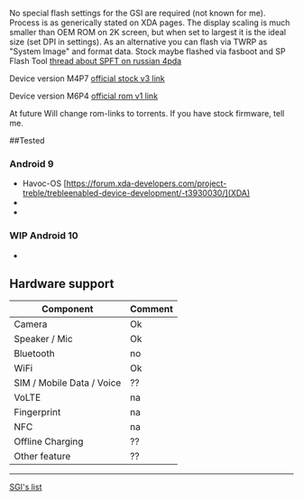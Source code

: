 No special flash settings for the GSI are required (not known for me). Process is as generically stated on XDA pages. The display scaling is much smaller than OEM ROM on 2K screen, but when set to largest it is the ideal size (set DPI in settings). As an alternative you can flash via TWRP as "System Image" and format data.
Stock maybe flashed via fasboot and SP Flash Tool [thread about SPFT on russian 4pda](https://4pda.ru/forum/index.php?showtopic=469340)

Device version M4P7 [official stock v3 link](https://mega.nz/#!1FY1BA4Q!aLM899AghOQHnnDdR5f_6L0IqADZxUieKJqqYwhi2rI)

Device version M6P4 [official rom v1 link](https://yadi.sk/d/-2QpFnbGK95v8A)

At future Will change rom-links to torrents.
If you have stock firmware, tell me.

##Tested
### Android 9
* Havoc-OS [https://forum.xda-developers.com/project-treble/trebleenabled-device-development/-t3930030/](XDA)
* 
* 
### WIP Android 10
* 

## Hardware support

| Component                 |      Comment                                              |
|---------------------------|-----------------------------------------------------------|
| Camera                    | Ok                                                    |
| Speaker / Mic             | Ok                                                    |
| Bluetooth                 | no                                                    |
| WiFi                      | Ok                                                    |
| SIM / Mobile Data / Voice | ??                                                    |
| VoLTE                     | na                                                    |
| Fingerprint               | na                                                    |
| NFC                       | na                                                    |
| Offline Charging          | ??                                                    |
| Other feature             | ??                                                    |
---

[SGI's list](https://github.com/phhusson/treble_experimentations/wiki/Generic-System-Image-%28GSI%29-list)